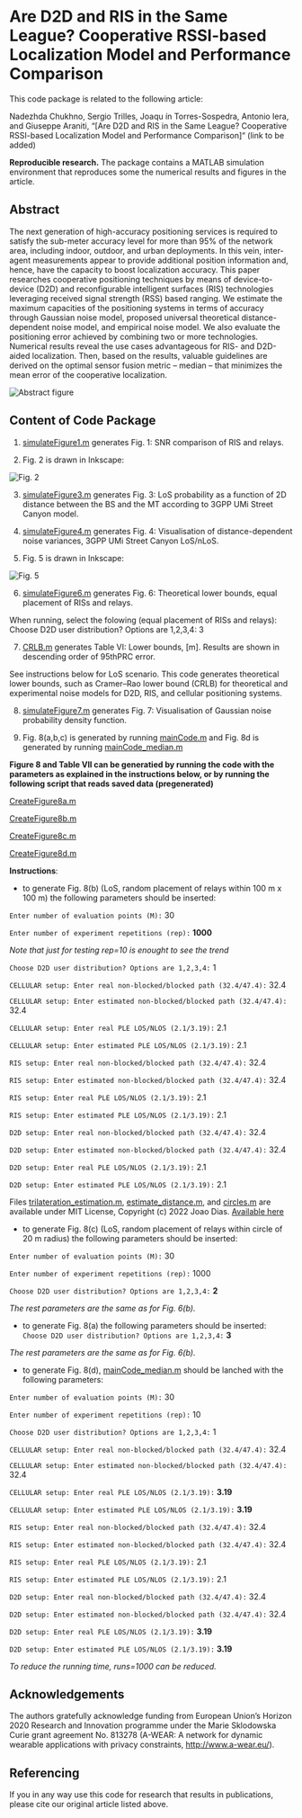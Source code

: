 Are D2D and RIS in the Same League? Cooperative RSSI-based Localization Model and Performance Comparison
==================

This code package is related to the following article:

Nadezhda Chukhno, Sergio Trilles, Joaqu ́ın Torres-Sospedra, Antonio Iera, and Giuseppe Araniti, “[Are D2D and RIS in the Same League? Cooperative RSSI-based Localization Model and Performance Comparison]“ (link to be added) 

**Reproducible research.** The package contains a MATLAB simulation environment that reproduces some the numerical results and figures in the article. 


## Abstract

The next generation of high-accuracy positioning services is required to satisfy the sub-meter accuracy level for more than 95% of the network area, including indoor, outdoor, and urban deployments. In this vein, inter-agent measurements appear to provide additional position information and, hence, have the capacity to boost localization accuracy. This paper researches cooperative positioning techniques by means of device-to-device (D2D) and reconfigurable intelligent surfaces (RIS) technologies leveraging received signal strength (RSS) based ranging. We estimate the maximum capacities of the positioning systems in terms of accuracy through Gaussian noise model, proposed universal theoretical distance-dependent noise model, and empirical noise model. We also evaluate the positioning error achieved by combining two or more technologies. Numerical results reveal the use cases advantageous for RIS- and D2D-aided localization. Then, based on the results, valuable guidelines are derived on the optimal sensor fusion metric – median – that minimizes the mean error of the cooperative localization.



![Abstract figure](figures/illustration_absract.png)

## Content of Code Package
1. [simulateFigure1.m](simulateFigure1.m) generates Fig. 1: SNR comparison of RIS and relays.

2. Fig. 2 is drawn in Inkscape:

![Fig. 2](figures/positioning_approaches.png)

3. [simulateFigure3.m](simulateFigure3.m) generates Fig. 3: LoS probability as a function of 2D distance between the BS and the MT according to 3GPP UMi Street Canyon model.

4. [simulateFigure4.m](simulateFigure4.m) generates Fig. 4: Visualisation of distance-dependent noise variances, 3GPP UMi Street Canyon LoS/nLoS.

5. Fig. 5 is drawn in Inkscape:

![Fig. 5](figures/four_scenarios.png)

6. [simulateFigure6.m](simulateFigure6.m) generates Fig. 6:  Theoretical lower bounds, equal placement of RISs and relays. 

When running, select the folowing (equal placement of RISs and relays): Choose D2D user distribution? Options are 1,2,3,4: 3

7. [CRLB.m](CRLB.m) generates Table VI: Lower bounds, [m]. Results are shown in descending order of 95thPRC error. 

See instructions below for LoS scenario. This code generates theoretical lower bounds, such as Cramer–Rao lower bound (CRLB) for theoretical and experimental noise models for D2D, RIS, and cellular positioning systems.

8. [simulateFigure7.m](simulateFigure7.m) generates Fig. 7:  Visualisation of Gaussian noise probability density function.

9. Fig. 8(a,b,c) is generated by running [mainCode.m](mainCode.m) and Fig. 8d is generated by running [mainCode_median.m](mainCode_median.m)

**Figure 8 and Table VII can be generatied by running the code with the parameters as explained in the instructions below, or by running the following script that reads saved data (pregenerated)**

[CreateFigure8a.m](CreateFigure8a.m)

[CreateFigure8b.m](CreateFigure8b.m)

[CreateFigure8c.m](CreateFigure8c.m)

[CreateFigure8d.m](CreateFigure8d.m)

**Instructions**:

- to generate Fig. 8(b) (LoS, random placement of relays within 100 m x 100 m) the following parameters should be inserted:
    
`Enter number of evaluation points (M):` 30

`Enter number of experiment repetitions (rep):` **1000**

*Note that just for testing rep=10 is enought to see the trend*

`Choose D2D user distribution? Options are 1,2,3,4:` 1

`CELLULAR setup: Enter real non-blocked/blocked path (32.4/47.4):` 32.4

`CELLULAR setup: Enter estimated non-blocked/blocked path (32.4/47.4):` 32.4

`CELLULAR setup: Enter real PLE LOS/NLOS (2.1/3.19):` 2.1

`CELLULAR setup: Enter estimated PLE LOS/NLOS (2.1/3.19):` 2.1

`RIS setup: Enter real non-blocked/blocked path (32.4/47.4):` 32.4

`RIS setup: Enter estimated non-blocked/blocked path (32.4/47.4):` 32.4

`RIS setup: Enter real PLE LOS/NLOS (2.1/3.19):` 2.1

`RIS setup: Enter estimated PLE LOS/NLOS (2.1/3.19):` 2.1

`D2D setup: Enter real non-blocked/blocked path (32.4/47.4):` 32.4

`D2D setup: Enter estimated non-blocked/blocked path (32.4/47.4):` 32.4

`D2D setup: Enter real PLE LOS/NLOS (2.1/3.19):` 2.1

`D2D setup: Enter estimated PLE LOS/NLOS (2.1/3.19):` 2.1

Files  [trilateration_estimation.m](trilateration_estimation.m), [estimate_distance.m](estimate_distance.m), and [circles.m](circles.m) are available under MIT License, Copyright (c) 2022 Joao Dias. 
[Available here](https://github.com/joaodias/WiFi-RSS-based-trilateration-with-MATLAB)

- to generate Fig. 8(c) (LoS, random placement of relays within circle of 20 m radius) the following parameters should be inserted:

`Enter number of evaluation points (M):` 30

`Enter number of experiment repetitions (rep):` 1000

`Choose D2D user distribution? Options are 1,2,3,4:` **2**

*The rest parameters are the same as for Fig. 6(b).*

- to generate Fig. 8(a) the following parameters should be inserted:
`Choose D2D user distribution? Options are 1,2,3,4:` **3**

*The rest parameters are the same as for Fig. 6(b).*

- to generate Fig. 8(d), [mainCode_median.m](mainCode_median.m) should be lanched with the following parameters:

`Enter number of evaluation points (M):` 30

`Enter number of experiment repetitions (rep):` 10

`Choose D2D user distribution? Options are 1,2,3,4:` 1

`CELLULAR setup: Enter real non-blocked/blocked path (32.4/47.4):` 32.4

`CELLULAR setup: Enter estimated non-blocked/blocked path (32.4/47.4):` 32.4

`CELLULAR setup: Enter real PLE LOS/NLOS (2.1/3.19):` **3.19**

`CELLULAR setup: Enter estimated PLE LOS/NLOS (2.1/3.19):` **3.19**

`RIS setup: Enter real non-blocked/blocked path (32.4/47.4):` 32.4

`RIS setup: Enter estimated non-blocked/blocked path (32.4/47.4):` 32.4

`RIS setup: Enter real PLE LOS/NLOS (2.1/3.19):` 2.1

`RIS setup: Enter estimated PLE LOS/NLOS (2.1/3.19):` 2.1

`D2D setup: Enter real non-blocked/blocked path (32.4/47.4):` 32.4

`D2D setup: Enter estimated non-blocked/blocked path (32.4/47.4):` 32.4

`D2D setup: Enter real PLE LOS/NLOS (2.1/3.19):` **3.19**

`D2D setup: Enter estimated PLE LOS/NLOS (2.1/3.19):` **3.19**

*To reduce the running time, runs=1000 can be reduced.*


## Acknowledgements

The authors gratefully acknowledge funding from European Union’s Horizon 2020 Research and Innovation programme under the Marie Sklodowska Curie grant agreement No. 813278 (A-WEAR: A network for dynamic wearable applications with privacy constraints, http://www.a-wear.eu/).

## Referencing

If you in any way use this code for research that results in publications, please cite our original article listed above.